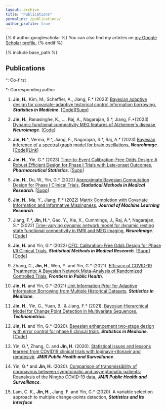 ```yaml
---
layout: archive
title: "Publications"
permalink: /publications/
author_profile: true
---
```


{% if author.googlescholar %}
  You can also find my articles on <u><a href="{{author.googlescholar}}">my Google Scholar profile</a>.</u>
{% endif %}

{% include base_path %}


<!--
## **Manuscripts**
-->

## **Publications**

^: Co-first

*: Corresponding author

1. **Jin, H.**, Kim, M., Scheffler, A., Jiang, F.\* (2023)
[Bayesian adaptive design for covariate-adaptive historical control information borrowing](http://jinhuaqing.github.io/files/Jin_et_al_SIM_2023.pdf), 
***Statistics in Medicine***. 
[[Code](https://github.com/JINhuaqing/HistTrial)][[Supp](http://jinhuaqing.github.io/files/Jin_et_al_SIM_2023_supp.pdf)]

1. **Jin, H.**, Ranasinghe, K., ..., Raj, A., Nagarajan, S.\*, Jiang, F.\*(2023)
[Dynamic functional connectivity MEG features of Alzheimer's disease](http://jinhuaqing.github.io/files/Jin_et_al_NeuroImage_2023_2.pdf), 
***Neuroimage***. 
[[Code](https://github.com/JINhuaqing/TVDN-AD)]

2. **Jin, H.^**, Verma, P.^, Jiang, F., Nagarajan, S.\*, Raj, A.\* (2023) 
[Bayesian inference of a spectral graph model for brain oscillations](http://jinhuaqing.github.io/files/Jin_et_al_NeuroImage_2023.pdf), 
***NeuroImage***.
[[Code](https://github.com/JINhuaqing/SBI-SGM)][[Link](https://authors.elsevier.com/sd/article/S1053-8119(23)00429-9)]

1. **Jin. H.**, Yin, G.\* (2023)
[Time-to-Event Calibration-Free Odds Design: A Robust Efficient
Design for Phase I Trials with Late-onset Outcomes](http://jinhuaqing.github.io/files/TITE-CFO.pdf), 
***Pharmaceutical Statistics***. 
[[Supp](http://jinhuaqing.github.io/files/TITE-CFO_supp.pdf)]

1. **Jin, H.**, Du, W., Yin, G.\* (2022)
[Approximate Bayesian Computation Design for Phase I Clinical
Trials](http://jinhuaqing.github.io/files/ABC-main.pdf), 
***Statistical Methods in Medical Research***.
[[Supp](http://jinhuaqing.github.io/files/ABC-supp.pdf)]

1. **Jin, H.**, Ma, Y., Jiang, F.\* (2022)
[Matrix Completion with Covariate Information and
Informative Missingness](http://jinhuaqing.github.io/files/MNAR.pdf), 
***Journal of Machine Learning Research***.  

1. Jiang, F.\*, **Jin, H.^**, Gao, Y., Xie, X., Cummings, J., Raj, A.\*, Nagarajan, S.* (2022) 
[Time-varying dynamic network model for dynamic resting state functional connectivity in fMRI and MEG imaging](https://doi.org/10.1016/j.neuroimage.2022.119131), ***NeuroImage***. 
[[Code](https://github.com/JINhuaqing/TVDN)]

1. **Jin, H.** and Yin, G.\* (2022)
[CFO: Calibration-Free Odds Design for Phase I/II Clinical Trials](http://jinhuaqing.github.io/files/CFO.pdf), ***Statistical Methods in Medical Research***. [[Supp](http://jinhuaqing.github.io/files/CFO-supp.pdf)] [[Code](https://github.com/JINhuaqing/CFO)]

1. Zhang, C., **Jin, H**., Wen, Y. and Yin, G.\* (2021). 
[Efficacy of COVID-19 Treatments: A Bayesian Network Meta-Analysis of Randomized Controlled Trials](http://jinhuaqing.github.io/files/metaCOVID19.pdf), 
***Frontiers in Public Health***.

1. **Jin, H.** and Yin, G.\* (2021) 
[Unit Information Prior for Adaptive Information Borrowing from Multiple Historical Datasets](http://jinhuaqing.github.io/files/UIP.pdf),
***Statistics in Medicine***.

1.  **Jin, H.**, Yin, G., Yuan, B., & Jiang, F.\* (2021). 
[Bayesian Hierarchical Model for Change Point Detection in Multivariate Sequences](http://jinhuaqing.github.io/files/mulseq-tech-final-both.pdf),
***Technometrics***.  <!--[[Code](https://github.com/JINhuaqing/multseq)]-->


1.  **Jin, H.** and Yin, G.\* (2020). 
[Bayesian enhancement two-stage design with error control for
phase II clinical trials](http://jinhuaqing.github.io/files/BETEC.pdf), 
***Statistics in Medicine***. [[Code](https://github.com/JINhuaqing/BETEC)]

1. Yin, G.\*, Zhang, C. and **Jin, H.** (2020). 
[Statistical issues and lessons learned from COVID19 clinical trials with lopinavir-ritonavir and remdesivir](https://publichealth.jmir.org/2020/3/e19538/),
***JMIR Public Health and Surveillance***.


1. Yin, G.\* and **Jin, H.** (2020). 
[Comparison of transmissibility of coronavirus between symptomatic
and asymptomatic patients: Reanalysis of the Ningbo COVID-19 data](https://www.ncbi.nlm.nih.gov/pmc/articles/PMC7257483/),
***JMIR Public Health and Surveillance***.

1. Lam, C. K., **Jin, H.**, Jiang, F. and Yin, G.\* (2020). 
A variable selection approach to multiple change-points detection,
***Statistics and Its Interface***
  